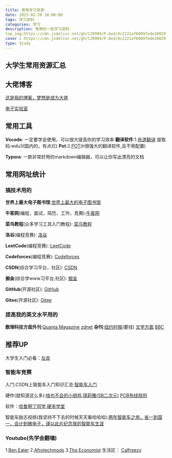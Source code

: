 ```yaml
---
title: 常用学习资源
date: 2025-02-20 18:00:00
tags: 学习资料
categories: 学习
description: 常用的一些学习资料
top_img:https://cdn.jsdelivr.net/gh/C29999/P.bed/9c2221ef6009fede30029f2fd081c47e.png
cover : https://cdn.jsdelivr.net/gh/C29999/P.bed/9c2221ef6009fede30029f2fd081c47e.png
type: Study
---
```

## 大学生常用资源汇总

## 大佬博客

[这是我的博客，梦想是成为大佬](https://czxblog.netlify.app/)

[电子实验室](http://uinio.com/)

## 常用工具

**Vscode**: 一定要学会使用，可以很大提高你的学习效率
**翻译软件**:1.[有道翻译](https://pan.baidu.com/s/1QLRnVVSVAR3vU2c2bmuy1Q) 提取码:wdu3(国内的，有点烂)
**Pot**:2.[POT](https://pot-app.com/)(h很强大的翻译软件,且不用配置)

**Typora**: 一款非常好用的markdown编辑器，可以让你写出漂亮的文档

## 常用网址统计

### 搞技术用的

**世界上最大电子图书馆**:[世界上最大的电子图书馆](https://zh.z-lib.gs/)

**牛客网**(编程，面试，简历，工作，竞赛):[牛客网](https://www.nowcoder.com/)

**菜鸟教程**(众多学习工具入门教程): [菜鸟教程](https://www.runoob.com/)

**洛谷**(编程竞赛): [洛谷](https://www.luogu.com.cn/)

**LeetCode**(编程竞赛): [LeetCode](https://leetcode.cn/)

**Codeforces**(编程竞赛): [Codeforces](https://codeforces.com/)

**CSDN**(综合学习平台，社区): [CSDN](https://www.csdn.net/)

**掘金**(综合学www习平台,社区): [掘金](https://juejin.cn/)

**GitHub**(开源社区): [GitHub](https://github.com/)

**Gitee**(开源社区): [Gitee](https://gitee.com/)

### 提高我的英文水平用的

**数理科技方面外刊**:[Quanta Magazine](https://www.technologyreview.com/)
                [zdnet](https://www.zdnet.com/)
**杂刊**:[纽约时报](https://www.nytimes.com/)(要钱)
[文学方面](https://www.gutenberg.org/)
[BBC](https://www.bbc.com/news)

## 推荐UP

大学生入门必看：[左岚](https://space.bilibili.com/27619688?spm_id_from=333.337.0.0)

### 智能车竞赛

入门:CSDN上智能车入门知识汇总:[智能车入门](https://blog.csdn.net/weixin_52554174/category_12066900.html)

硬件(就知道这么多):[啥也不会的小弱鸡](https://space.bilibili.com/321396420/?spm_id_from=333.999.0.0),[琪莉雅(SB二次元)](https://space.bilibili.com/8374050/video?tid=0&special_type=&pn=1&keyword=&order=click)
[PCB布线规则](https://www.bilibili.com/video/BV1J14y1X7rm/?spm_id_from=333.337.search-card.all.click&vd_source=c5401a748b9181518ac8973e4357cb19)

软件：[哈鲁啊丁同学](https://space.bilibili.com/698032969),[硬禾学堂](https://www.bilibili.com/video/BV11g4y1q7Tp?spm_id_from=333.788.player.switch&vd_source=c5401a748b9181518ac8973e4357cb19&p=6)

智能车励志视频(我坚持不下去的时候天天看哈哈哈):[两年智能车之旅，省一到国一，会计到微电子，谨以此片纪念我的智能车生涯](https://www.bilibili.com/video/BV1kvDDYUEk5/?spm_id_from=333.999.0.0&vd_source=c5401a748b9181518ac8973e4357cb19)

### Youtube(先学会翻墙)

1.[Ben Eater](https://www.youtube.com/c/BenEater)
2.[Afrotechmods](https://www.youtube.com/c/Afrotechmods)
3.[The Economist](https://subscribenow.economist.com/)
生活区：
[Calfreezy](https://www.youtube.com/watch?v=hiAjNTyg6z8)
